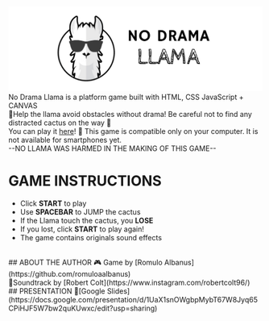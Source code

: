 ﻿


![enter image description here](https://github.com/romuloaalbanus/noDramaLlama/blob/main/images/noDrama2.png?raw=true)
<br>
No Drama Llama is a platform game built with HTML, CSS JavaScript + CANVAS 
<br>
🦙Help the llama avoid obstacles without drama!
Be careful not to find any distracted cactus on the way 🤪
<br>
You can play it [here](https://romuloaalbanus.github.io/noDramaLlama/)!
🌵 This game is compatible only on your computer. It is not available for smartphones yet.
<br>
--NO LLAMA WAS HARMED IN THE MAKING OF THIS GAME--
<br>
# GAME INSTRUCTIONS

-   Click  **START**  to play
-   Use  **SPACEBAR**  to JUMP the cactus
-   If the Llama touch the cactus, you  **LOSE**
-   If you lost, click  **START**  to play again!
-   The game contains originals sound effects

<br>
## ABOUT THE AUTHOR
🎮 Game by [Romulo Albanus](https://github.com/romuloaalbanus)
<br>
🎼Soundtrack by [Robert Colt](https://www.instagram.com/robertcolt96/)
<br>
## PRESENTATION
💬[Google Slides](https://docs.google.com/presentation/d/1UaX1snOWgbpMybT67W8Jyq65CPiHJF5W7bw2quKUwxc/edit?usp=sharing)


